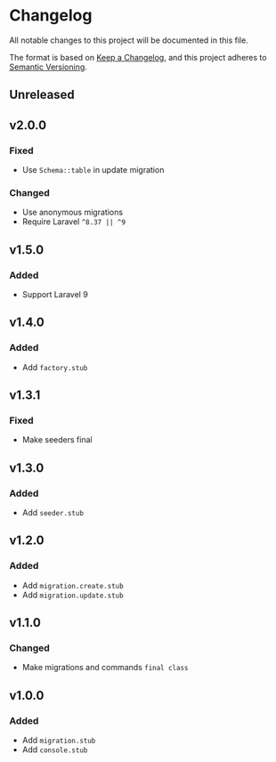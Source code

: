 # Changelog

All notable changes to this project will be documented in this file.

The format is based on [Keep a Changelog](https://keepachangelog.com/en/1.0.0),
and this project adheres to [Semantic Versioning](https://semver.org/spec/v2.0.0.html).

## Unreleased

## v2.0.0

### Fixed

- Use `Schema::table` in update migration

### Changed

- Use anonymous migrations
- Require Laravel `^8.37 || ^9`

## v1.5.0

### Added

- Support Laravel 9

## v1.4.0

### Added

- Add `factory.stub`

## v1.3.1

### Fixed

- Make seeders final

## v1.3.0

### Added

- Add `seeder.stub`

## v1.2.0

### Added

- Add `migration.create.stub`
- Add `migration.update.stub`

## v1.1.0

### Changed

- Make migrations and commands `final class`

## v1.0.0

### Added

- Add `migration.stub`
- Add `console.stub`
